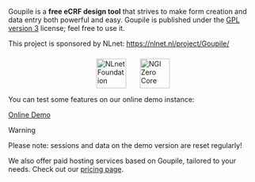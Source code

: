 Goupile is a **free eCRF design tool** that strives to make form creation and data entry both powerful and easy. Goupile is published under the [GPL version 3](https://www.gnu.org/licenses/#GPL) license; feel free to use it.

This project is sponsored by NLnet: https://nlnet.nl/project/Goupile/

<p style="display: flex; gap: 2em; justify-content: center;">
    <a href="https://nlnet.nl/" style="border-bottom-color: transparent; margin-top: 8px;" target="_blank"><img src="{{ ASSET static/nlnet/nlnet.svg }}" height="60" alt="NLnet Foundation"/></a>
    <a href="https://nlnet.nl/project/Goupile/" style="border-bottom-color: transparent; margin-top: 8px;"><img src="{{ ASSET static/nlnet/ngi0core.svg }}" height="60" alt="NGI Zero Core"/></a>
</p>

You can test some features on our online demo instance:

<div class="actions">
    <a href="https://demo.goupile.fr/" target="_blank">Online Demo</a>
</div>

> [!WARNING]
> Please note: sessions and data on the demo version are reset regularly!

We also offer paid hosting services based on Goupile, tailored to your needs. Check out our [pricing page](pricing).

